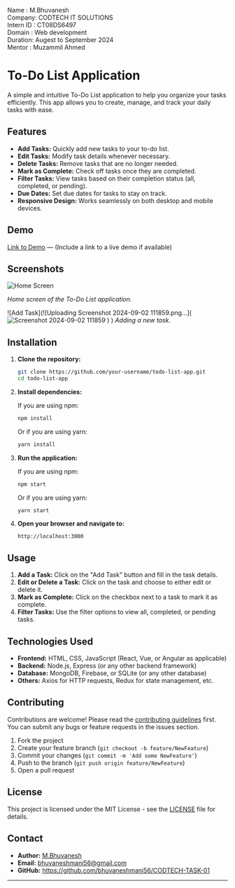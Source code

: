 Name      :  M.Bhuvanesh 
<BR>
Company: CODTECH IT SOLUTIONS
<BR>
Intern ID : CT08DS6497
<BR>
Domain  : Web development
<BR>
Duration: Augest to September 2024
<BR>
Mentor : Muzammil Ahmed

# To-Do List Application

A simple and intuitive To-Do List application to help you organize your tasks efficiently. This app allows you to create, manage, and track your daily tasks with ease.

## Features

- **Add Tasks:** Quickly add new tasks to your to-do list.
- **Edit Tasks:** Modify task details whenever necessary.
- **Delete Tasks:** Remove tasks that are no longer needed.
- **Mark as Complete:** Check off tasks once they are completed.
- **Filter Tasks:** View tasks based on their completion status (all, completed, or pending).
- **Due Dates:** Set due dates for tasks to stay on track.
- **Responsive Design:** Works seamlessly on both desktop and mobile devices.

## Demo

[Link to Demo](https://someswaran2003.github.io/CODTECH-TASK-01/) — (Include a link to a live demo if available)

## Screenshots

![Home Screen](https://github.com/bhuvaneshmani56/CODTECH-TASK-01/blob/main/Screenshot%20(11).png)


*Home screen of the To-Do List application.*

![Add Task](![Uploading Screenshot 2024-09-02 111859.png…](![Screenshot 2024-09-02 111859](https://github.com/user-attachments/assets/aaa83cc3-adf1-4f41-9e68-1c60e0f18d4b)
)
)
*Adding a new task.*

## Installation

1. **Clone the repository:**

    ```bash
    git clone https://github.com/your-username/todo-list-app.git
    cd todo-list-app
    ```

2. **Install dependencies:**

    If you are using npm:
    ```bash
    npm install
    ```

    Or if you are using yarn:
    ```bash
    yarn install
    ```

3. **Run the application:**

    If you are using npm:
    ```bash
    npm start
    ```

    Or if you are using yarn:
    ```bash
    yarn start
    ```

4. **Open your browser and navigate to:**

    ```
    http://localhost:3000
    ```

## Usage

1. **Add a Task:** Click on the "Add Task" button and fill in the task details.
2. **Edit or Delete a Task:** Click on the task and choose to either edit or delete it.
3. **Mark as Complete:** Click on the checkbox next to a task to mark it as complete.
4. **Filter Tasks:** Use the filter options to view all, completed, or pending tasks.

## Technologies Used

- **Frontend:** HTML, CSS, JavaScript (React, Vue, or Angular as applicable)
- **Backend:** Node.js, Express (or any other backend framework)
- **Database:** MongoDB, Firebase, or SQLite (or any other database)
- **Others:** Axios for HTTP requests, Redux for state management, etc.

## Contributing

Contributions are welcome! Please read the [contributing guidelines](CONTRIBUTING.md) first. You can submit any bugs or feature requests in the issues section.

1. Fork the project
2. Create your feature branch (`git checkout -b feature/NewFeature`)
3. Commit your changes (`git commit -m 'Add some NewFeature'`)
4. Push to the branch (`git push origin feature/NewFeature`)
5. Open a pull request

## License

This project is licensed under the MIT License - see the [LICENSE](LICENSE) file for details.

## Contact

- **Author:** [M.Bhuvanesh](https://github.com/bhuvaneshmani56/CODTECH-TASK-01)
- **Email:** bhuvaneshmani56@gmail.com
- **GitHub:** https://github.com/bhuvaneshmani56/CODTECH-TASK-01

---

